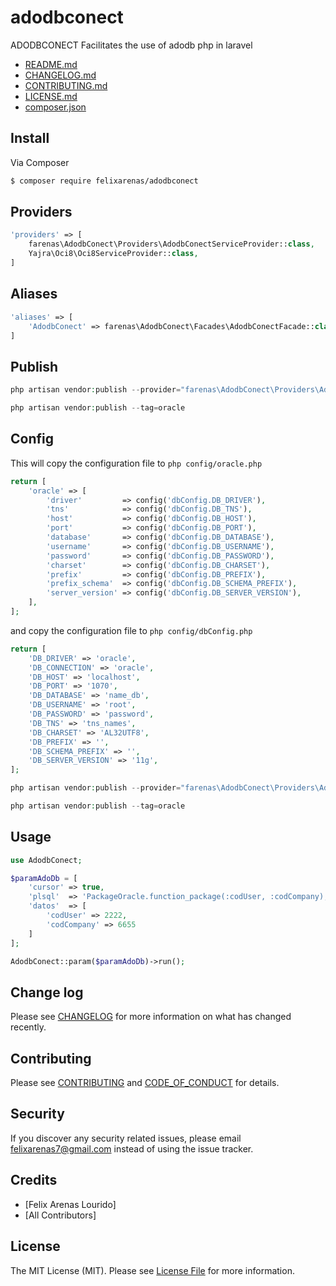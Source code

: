 # adodbconect
ADODBCONECT Facilitates the use of adodb php in laravel

- [README.md](README.md)
- [CHANGELOG.md](CHANGELOG.md)
- [CONTRIBUTING.md](CONTRIBUTING.md)
- [LICENSE.md](LICENSE.md)
- [composer.json](composer.json) 

## Install

Via Composer

``` bash
$ composer require felixarenas/adodbconect
```

## Providers

``` php
'providers' => [
    farenas\AdodbConect\Providers\AdodbConectServiceProvider::class,
    Yajra\Oci8\Oci8ServiceProvider::class,
]
```

## Aliases

``` php
'aliases' => [
    'AdodbConect' => farenas\AdodbConect\Facades\AdodbConectFacade::class,
]
```

## Publish

``` php
php artisan vendor:publish --provider="farenas\AdodbConect\Providers\AdodbConectServiceProvider"

php artisan vendor:publish --tag=oracle
```

## Config

This will copy the configuration file to ``` php config/oracle.php ```

``` php
return [
    'oracle' => [
        'driver'         => config('dbConfig.DB_DRIVER'),
        'tns'            => config('dbConfig.DB_TNS'),
        'host'           => config('dbConfig.DB_HOST'),
        'port'           => config('dbConfig.DB_PORT'),
        'database'       => config('dbConfig.DB_DATABASE'),
        'username'       => config('dbConfig.DB_USERNAME'),
        'password'       => config('dbConfig.DB_PASSWORD'),
        'charset'        => config('dbConfig.DB_CHARSET'),
        'prefix'         => config('dbConfig.DB_PREFIX'),
        'prefix_schema'  => config('dbConfig.DB_SCHEMA_PREFIX'),
        'server_version' => config('dbConfig.DB_SERVER_VERSION'),
    ],
];
```

and copy the configuration file to ``` php config/dbConfig.php ```

``` php
return [
    'DB_DRIVER' => 'oracle',
    'DB_CONNECTION' => 'oracle',
    'DB_HOST' => 'localhost',
    'DB_PORT' => '1070',
    'DB_DATABASE' => 'name_db',
    'DB_USERNAME' => 'root',
    'DB_PASSWORD' => 'password',
    'DB_TNS' => 'tns_names',
    'DB_CHARSET' => 'AL32UTF8',
    'DB_PREFIX' => '',
    'DB_SCHEMA_PREFIX' => '',
    'DB_SERVER_VERSION' => '11g',
];
```

``` php
php artisan vendor:publish --provider="farenas\AdodbConect\Providers\AdodbConectServiceProvider"

php artisan vendor:publish --tag=oracle
```

## Usage

``` php
use AdodbConect;

$paramAdoDb = [
    'cursor' => true,
    'plsql'  => 'PackageOracle.function_package(:codUser, :codCompany);',
    'datos'  => [
        'codUser' => 2222,
        'codCompany' => 6655
    ]
];

AdodbConect::param($paramAdoDb)->run();
```

## Change log

Please see [CHANGELOG](CHANGELOG.md) for more information on what has changed recently.

## Contributing

Please see [CONTRIBUTING](CONTRIBUTING.md) and [CODE_OF_CONDUCT](CODE_OF_CONDUCT.md) for details.

## Security

If you discover any security related issues, please email felixarenas7@gmail.com instead of using the issue tracker.

## Credits

- [Felix Arenas Lourido]
- [All Contributors]

## License

The MIT License (MIT). Please see [License File](LICENSE.md) for more information.